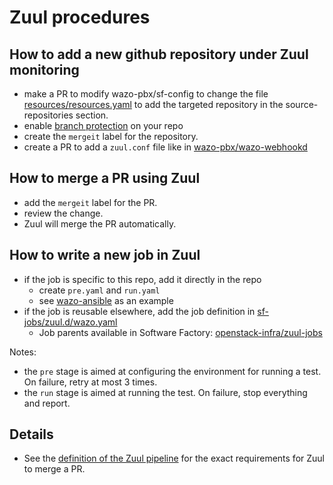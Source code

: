 # Zuul procedures

## How to add a new github repository under Zuul monitoring

- make a PR to modify wazo-pbx/sf-config to change the file
  [resources/resources.yaml](https://github.com/wazo-pbx/sf-config/blob/master/resources/resources.yaml) to add the targeted repository in the
  source-repositories section.
- enable [branch protection](https://zuul.wazo.community/docs/user/zuul_user.html#zuul-github-branch-protection) on your repo
- create the `mergeit` label for the repository.
- create a PR to add a `zuul.conf` file like in [wazo-pbx/wazo-webhookd](https://github.com/wazo-pbx/wazo-webhookd/blob/master/zuul.yaml)

## How to merge a PR using Zuul

- add the `mergeit` label for the PR.
- review the change.
- Zuul will merge the PR automatically.

## How to write a new job in Zuul

- if the job is specific to this repo, add it directly in the repo
  - create `pre.yaml` and `run.yaml`
  - see [wazo-ansible](https://github.com/wazo-pbx/wazo-ansible) as an example
- if the job is reusable elsewhere, add the job definition in [sf-jobs/zuul.d/wazo.yaml](https://github.com/wazo-pbx/sf-jobs/blob/master/zuul.d/wazo.yaml)
  - Job parents available in Software Factory: [openstack-infra/zuul-jobs](https://github.com/openstack-infra/zuul-jobs/tree/master/roles)

Notes:

- the `pre` stage is aimed at configuring the environment for running a test. On failure, retry at most 3 times.
- the `run` stage is aimed at running the test. On failure, stop everything and report.


## Details

- See the [definition of the Zuul pipeline](https://github.com/wazo-pbx/sf-config/blob/master/zuul.d/_pipelines.yaml#L46-L56) for the exact requirements for Zuul to merge a PR.
